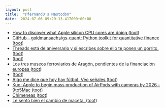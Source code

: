 ```yaml
---
layout: post
title:  "@fernand0's Mastodon"
date:  2024-07-06 09:29:13.417000+00:00
---
```

*  [How to discover what Apple silicon CPU cores are doing ](https://eclecticlight.co/2024/07/02/how-to-discover-what-apple-silicon-cpu-cores-are-doing) ([toot](https://mastodon.social/@fernand0/112738838342225538))
*  [GitHub - goldmansachs/gs-quant: Python toolkit for quantitative finance ](https://github.com/goldmansachs/gs-quan) ([toot](https://mastodon.social/@fernand0/112738593609575884))
*  [Threads está de aniversario y si escribes sobre ello te ponen un gorrito. ](https://mastodon.social/@fernand0/112738194916225933) ([toot](https://mastodon.social/@fernand0/112738194916225933))
*  [ ](https://mastodon.social/@macosas) ([toot](https://mastodon.social/@fernand0/112737349127853555))
*  [Los tres museos ferroviarios de Aragón, pendientes de la financiación europea  ](https://www.heraldo.es/noticias/aragon/2024/06/29/los-tres-museos-ferroviarios-de-aragon-pendientes-de-la-financiacion-europea-1745287.html) ([toot](https://mastodon.social/@fernand0/112736961323933067))
*  [ ](https://mastodon.social/@macosas) ([toot](https://mastodon.social/@fernand0/112735182842375339))
*  [Algo me dice que hoy hay fútbol. Veo señales ](https://mastodon.social/@fernand0/112735162469253117) ([toot](https://mastodon.social/@fernand0/112735162469253117))
*  [Kuo: Apple to begin mass production of AirPods with cameras by 2026 - 9to5Mac ](https://9to5mac.com/2024/06/30/airpods-with-cameras-report-production) ([toot](https://mastodon.social/@fernand0/112735125738403090))
*  [Chimeneas ](https://www.flickr.com/photos/fernand0/53817032191) ([toot](https://mastodon.social/@fernand0/112735087181194293))
*  [Le sentó bien el cambio de maceta. ](https://avecesunafoto.wordpress.com/2024/07/05/le-sento-bien-el-cambio-de-maceta) ([toot](https://mastodon.social/@fernand0/112735057598056756))
